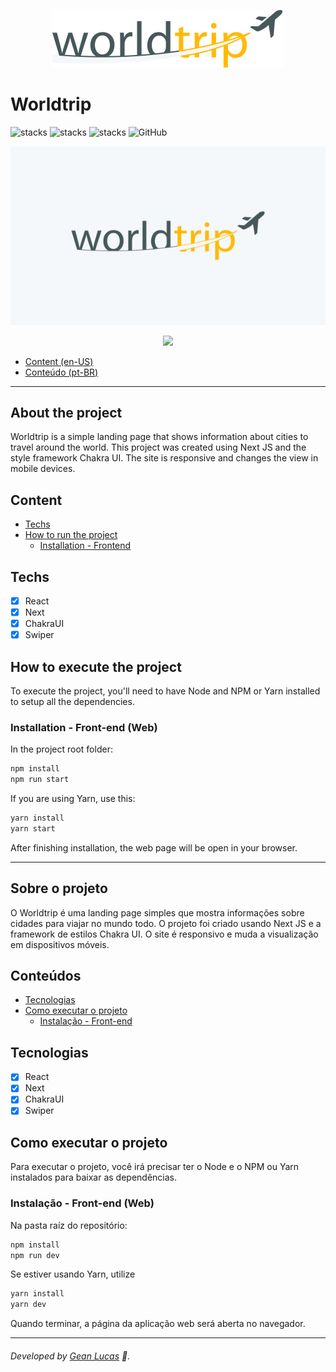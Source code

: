<p align="center">
  <img src="public/logo.svg"/>
</p>

# Worldtrip
![stacks](https://img.shields.io/badge/ReactJS-v17.0.2-brightgreen) ![stacks](https://img.shields.io/badge/Next-v10.2.1-brightgreen) ![stacks](https://img.shields.io/badge/Stack-Typescript-blue) ![GitHub](https://img.shields.io/github/license/legeannd/worldtrip)


<p align="center">
  <img src="uploads/capa.png"/>
</p>

<p align="center">
  <img width="600" src="uploads/web.gif"/>
</p>


* [Content (en-US)](#section-en_us)
* [Conteúdo (pt-BR)](#secao-pt_br)

---

## About the project <a id="section-en_us"></a>

Worldtrip is a simple landing page that shows information about cities to travel around the world. This project was created using Next JS and the style framework Chakra UI. The site is responsive and changes the view in mobile devices.

## Content
  * [Techs](#techs)
  * [How to run the project](#installation)
    * [Installation - Frontend](#installation-front)

## Techs <a id="techs"></a>

- [x] React
- [x] Next
- [x] ChakraUI
- [x] Swiper

## How to execute the project <a id="installation"></a>
To execute the project, you'll need to have Node and NPM or Yarn installed to setup all the dependencies.


### Installation - Front-end (Web) <a id="installation-front"></a>

In the project root folder:

```bash
npm install
npm run start
```

If you are using Yarn, use this:
```bash
yarn install
yarn start
```

After finishing installation, the web page will be open in your browser.

---

## Sobre o projeto <a id="secao-pt_br"></a>

O Worldtrip é uma landing page simples que mostra informações sobre cidades para viajar no mundo todo. O projeto foi criado usando Next JS e a framework de estilos Chakra UI. O site é responsivo e muda a visualização em dispositivos móveis.

## Conteúdos 
  * [Tecnologias](#tecnlogias)
  * [Como executar o projeto](#instalacao)
    * [Instalação - Front-end](#instalacao-front)

## Tecnologias <a id="tecnologias"></a>

- [x] React
- [x] Next
- [x] ChakraUI
- [x] Swiper

## Como executar o projeto <a id="instalacao"></a>
Para executar o projeto, você irá precisar ter o Node e o NPM ou Yarn instalados para baixar as dependências.


### Instalação - Front-end (Web) <a id="instalacao-front"></a>

Na pasta raíz do repositório:

```bash
npm install
npm run dev
```

Se estiver usando Yarn, utilize
```bash
yarn install
yarn dev
```

Quando terminar, a página da aplicação web será aberta no navegador.

---
###### Developed by [Gean Lucas](https://www.linkedin.com/in/geanlucaas/) :rocket:.